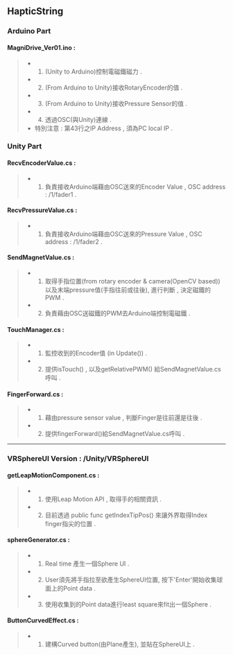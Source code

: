 HapticString
-------------
### Arduino Part
#### MagniDrive_Ver01.ino :
> - 1. (Unity to Arduino)控制電磁鐵磁力 .
> - 2. (From Arduino to Unity)接收RotaryEncoder的值 .
> - 3. (From Arduino to Unity)接收Pressure Sensor的值 .
> - 4. 透過OSC(與Unity)連線 .
> - 特別注意 : 第43行之IP Address , 須為PC local IP .

### Unity Part
#### RecvEncoderValue.cs :
> - 1. 負責接收Arduino端藉由OSC送來的Encoder Value , OSC address : /1/fader1 .

#### RecvPressureValue.cs :
> - 1. 負責接收Arduino端藉由OSC送來的Pressure Value , OSC address : /1/fader2 .

#### SendMagnetValue.cs :
> - 1. 取得手指位置(from rotary encoder & camera(OpenCV based))以及末端pressure值(手指往前或往後),
        進行判斷 , 決定磁鐵的PWM .
> - 2. 負責藉由OSC送磁鐵的PWM去Arduino端控制電磁鐵 .

#### TouchManager.cs :
> - 1. 監控收到的Encoder值 (in Update()) .
> - 2. 提供isTouch() , 以及getRelativePWM() 給SendMagnetValue.cs呼叫 .

#### FingerForward.cs :
> - 1. 藉由pressure sensor value , 判斷Finger是往前還是往後 .
> - 2. 提供fingerForward()給SendMagnetValue.cs呼叫 .
    

-------------
### VRSphereUI Version : /Unity/VRSphereUI
#### getLeapMotionComponent.cs :
> - 1. 使用Leap Motion API , 取得手的相關資訊 .
> - 2. 目前透過 public func getIndexTipPos() 來讓外界取得Index finger指尖的位置 .

#### sphereGenerator.cs :
> - 1. Real time 產生一個Sphere UI .
> - 2. User須先將手指拉至欲產生SphereUI位置, 按下'Enter'開始收集球面上的Point data .
> - 3. 使用收集到的Point data進行least square來fit出一個Sphere .

#### ButtonCurvedEffect.cs :
> - 1. 建構Curved button(由Plane產生), 並貼在SphereUI上 .
